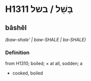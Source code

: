 # H1311 בָּשֵׁל / בשל

## bâshêl

_(baw-shale' | baw-SHALE | ba-SHALE)_

### Definition

from H1310; boiled; × at all, sodden; a

- cooked, boiled
